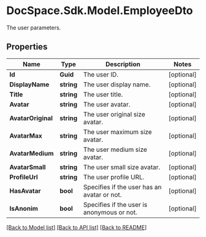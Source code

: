 # DocSpace.Sdk.Model.EmployeeDto
The user parameters.

## Properties

Name | Type | Description | Notes
------------ | ------------- | ------------- | -------------
**Id** | **Guid** | The user ID. | [optional] 
**DisplayName** | **string** | The user display name. | [optional] 
**Title** | **string** | The user title. | [optional] 
**Avatar** | **string** | The user avatar. | [optional] 
**AvatarOriginal** | **string** | The user original size avatar. | [optional] 
**AvatarMax** | **string** | The user maximum size avatar. | [optional] 
**AvatarMedium** | **string** | The user medium size avatar. | [optional] 
**AvatarSmall** | **string** | The user small size avatar. | [optional] 
**ProfileUrl** | **string** | The user profile URL. | [optional] 
**HasAvatar** | **bool** | Specifies if the user has an avatar or not. | [optional] 
**IsAnonim** | **bool** | Specifies if the user is anonymous or not. | [optional] 

[[Back to Model list]](../README.md#documentation-for-models) [[Back to API list]](../README.md#documentation-for-api-endpoints) [[Back to README]](../README.md)

